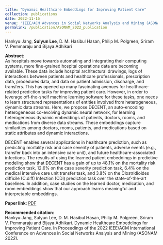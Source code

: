 ```yaml
---
title: "Dynamic Healthcare Embeddings for Improving Patient Care"
collection: publications
date: 2022-11-16
venue: 'IEEE/ACM Advances in Social Networks Analysis and Mining (ASONAM)'
permalink: /publication/ASONAM_2022_publication
---
```

Hankyu Jang, **Sulyun Lee**, D. M. Hasibul Hasan, Philip M. Polgreen, Sriram V. Pemmaraju and Bijaya Adhikari

**Abstract**:<br>
As hospitals move towards automating and integrating their computing systems, more fine-grained hospital operations data are becoming available.
These data include hospital architectural drawings, logs of interactions between patients and healthcare professionals, prescription data, procedures data, and data on patient admission, discharge, and transfers.
This has opened up many fascinating avenues for healthcare-related prediction tasks for improving patient care. 
However, in order to leverage off-the-shelf machine learning software for these tasks, one needs to learn structured representations of entities involved from heterogeneous, dynamic data streams.
Here, we propose DECENT, an auto-encoding heterogeneous co-evolving dynamic neural network, for learning heterogeneous dynamic embeddings of patients, doctors, rooms, and medications from diverse data streams.
These embeddings capture similarities among doctors, rooms, patients, and medications based on static attributes and dynamic interactions.

DECENT enables several applications in healthcare prediction, such as predicting mortality risk and case severity of patients, adverse events (e.g., transfer back into an intensive care unit), and future healthcare-associated infections.
The results of using the learned patient embeddings in predictive modeling show that DECENT has a gain of up to 48.1% on the mortality risk prediction task,
12.6% on the case severity prediction task,
6.4% on the medical intensive care unit transfer task, 
and 3.8% on the Clostridioides difficile (C.diff) Infection (CDI) prediction task
over the state-of-the-art baselines.
In addition, case studies on the learned doctor, medication, and room embeddings show that our approach learns meaningful and interpretable embeddings.


**Paper link**: [PDF](http://sulyunlee.github.io/files/no_copyright_ASONAM22_dynamic_healthcare_embeddings_for_improving_patient_care.pdf)

**Recommended citation**: <br>
Hankyu Jang, Sulyun Lee, D. M. Hasibul Hasan, Philip M. Polgreen, Sriram V. Pemmaraju and Bijaya Adhikari. Dynamic Healthcare Embeddings for Improving Patient Care. In Proceedings of the 2022 IEEE/ACM International Conference on Advances in Social Networks Analysis and Mining (ASONAM 2022).
